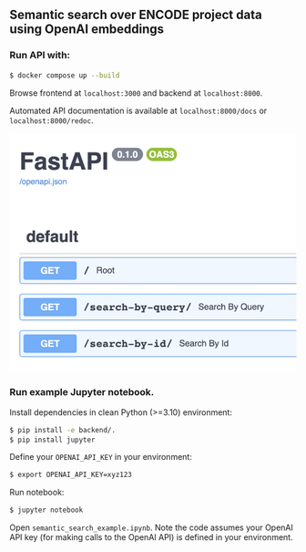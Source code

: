 ## Semantic search over ENCODE project data using OpenAI embeddings

### Run API with:

```bash
$ docker compose up --build
```

Browse frontend at `localhost:3000` and backend at `localhost:8000`.

Automated API documentation is available at `localhost:8000/docs` or `localhost:8000/redoc`.

![API doc example](/images/api-doc-example.png?raw=true)

### Run example Jupyter notebook.

Install dependencies in clean Python (>=3.10) environment:

```bash
$ pip install -e backend/.
$ pip install jupyter
```

Define your `OPENAI_API_KEY` in your environment:
```bash
$ export OPENAI_API_KEY=xyz123
```

Run notebook:

```bash
$ jupyter notebook
```

Open `semantic_search_example.ipynb`. Note the code assumes your OpenAI API key (for making calls to the OpenAI API) is defined in your environment.